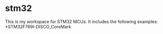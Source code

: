 # stm32
This is my workspace for STM32 MCUs.
It includes the following examples:
*STM32F769I-DISCO_CoreMark
